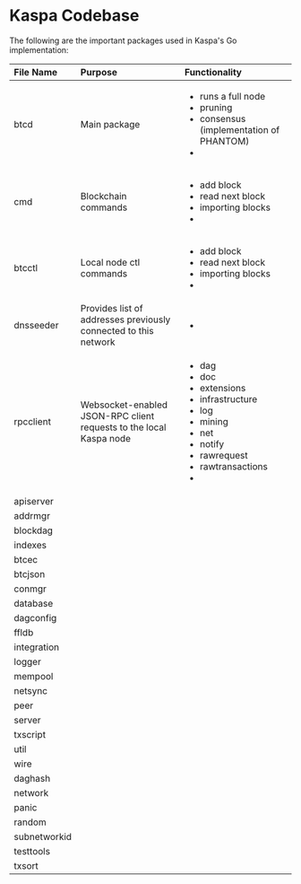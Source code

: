 # Kaspa Codebase

The following are the important packages used in Kaspa's Go implementation:

<table>
  <thead>
    <tr>
      <th style="text-align:left">File Name</th>
      <th style="text-align:left">Purpose</th>
      <th style="text-align:left">Functionality</th>
    </tr>
  </thead>
  <tbody>
    <tr>
      <td style="text-align:left">btcd</td>
      <td style="text-align:left">Main package</td>
      <td style="text-align:left">
        <ul>
          <li>runs a full node</li>
          <li>pruning</li>
          <li>consensus (implementation of PHANTOM)</li>
          <li></li>
        </ul>
      </td>
    </tr>
    <tr>
      <td style="text-align:left">cmd</td>
      <td style="text-align:left">Blockchain commands</td>
      <td style="text-align:left">
        <ul>
          <li>add block</li>
          <li>read next block</li>
          <li>importing blocks</li>
          <li></li>
        </ul>
      </td>
    </tr>
    <tr>
      <td style="text-align:left">btcctl</td>
      <td style="text-align:left">Local node ctl commands</td>
      <td style="text-align:left">
        <ul>
          <li>add block</li>
          <li>read next block</li>
          <li>importing blocks</li>
          <li></li>
        </ul>
      </td>
    </tr>
    <tr>
      <td style="text-align:left">dnsseeder</td>
      <td style="text-align:left">Provides list of addresses previously connected to this network</td>
      <td
      style="text-align:left">
        <ul>
          <li></li>
        </ul>
        </td>
    </tr>
    <tr>
      <td style="text-align:left">rpcclient</td>
      <td style="text-align:left">Websocket-enabled JSON-RPC client requests to the local Kaspa node</td>
      <td
      style="text-align:left">
        <ul>
          <li>dag</li>
          <li>doc</li>
          <li>extensions</li>
          <li>infrastructure</li>
          <li>log</li>
          <li>mining</li>
          <li>net</li>
          <li>notify</li>
          <li>rawrequest</li>
          <li>rawtransactions</li>
          <li></li>
        </ul>
        </td>
    </tr>
    <tr>
      <td style="text-align:left">apiserver</td>
      <td style="text-align:left"></td>
      <td style="text-align:left"></td>
    </tr>
    <tr>
      <td style="text-align:left">addrmgr</td>
      <td style="text-align:left"></td>
      <td style="text-align:left"></td>
    </tr>
    <tr>
      <td style="text-align:left">blockdag</td>
      <td style="text-align:left"></td>
      <td style="text-align:left"></td>
    </tr>
    <tr>
      <td style="text-align:left">indexes</td>
      <td style="text-align:left"></td>
      <td style="text-align:left"></td>
    </tr>
    <tr>
      <td style="text-align:left">btcec</td>
      <td style="text-align:left"></td>
      <td style="text-align:left"></td>
    </tr>
    <tr>
      <td style="text-align:left">btcjson</td>
      <td style="text-align:left"></td>
      <td style="text-align:left"></td>
    </tr>
    <tr>
      <td style="text-align:left">conmgr</td>
      <td style="text-align:left"></td>
      <td style="text-align:left"></td>
    </tr>
    <tr>
      <td style="text-align:left">database</td>
      <td style="text-align:left"></td>
      <td style="text-align:left"></td>
    </tr>
    <tr>
      <td style="text-align:left">dagconfig</td>
      <td style="text-align:left"></td>
      <td style="text-align:left"></td>
    </tr>
    <tr>
      <td style="text-align:left">ffldb</td>
      <td style="text-align:left"></td>
      <td style="text-align:left"></td>
    </tr>
    <tr>
      <td style="text-align:left">integration</td>
      <td style="text-align:left"></td>
      <td style="text-align:left"></td>
    </tr>
    <tr>
      <td style="text-align:left">logger</td>
      <td style="text-align:left"></td>
      <td style="text-align:left"></td>
    </tr>
    <tr>
      <td style="text-align:left">mempool</td>
      <td style="text-align:left"></td>
      <td style="text-align:left"></td>
    </tr>
    <tr>
      <td style="text-align:left">netsync</td>
      <td style="text-align:left"></td>
      <td style="text-align:left"></td>
    </tr>
    <tr>
      <td style="text-align:left">peer</td>
      <td style="text-align:left"></td>
      <td style="text-align:left"></td>
    </tr>
    <tr>
      <td style="text-align:left">server</td>
      <td style="text-align:left"></td>
      <td style="text-align:left"></td>
    </tr>
    <tr>
      <td style="text-align:left">txscript</td>
      <td style="text-align:left"></td>
      <td style="text-align:left"></td>
    </tr>
    <tr>
      <td style="text-align:left">util</td>
      <td style="text-align:left"></td>
      <td style="text-align:left"></td>
    </tr>
    <tr>
      <td style="text-align:left">wire</td>
      <td style="text-align:left"></td>
      <td style="text-align:left"></td>
    </tr>
    <tr>
      <td style="text-align:left">daghash</td>
      <td style="text-align:left"></td>
      <td style="text-align:left"></td>
    </tr>
    <tr>
      <td style="text-align:left">network</td>
      <td style="text-align:left"></td>
      <td style="text-align:left"></td>
    </tr>
    <tr>
      <td style="text-align:left">panic</td>
      <td style="text-align:left"></td>
      <td style="text-align:left"></td>
    </tr>
    <tr>
      <td style="text-align:left">random</td>
      <td style="text-align:left"></td>
      <td style="text-align:left"></td>
    </tr>
    <tr>
      <td style="text-align:left">subnetworkid</td>
      <td style="text-align:left"></td>
      <td style="text-align:left"></td>
    </tr>
    <tr>
      <td style="text-align:left">testtools</td>
      <td style="text-align:left"></td>
      <td style="text-align:left"></td>
    </tr>
    <tr>
      <td style="text-align:left">txsort</td>
      <td style="text-align:left"></td>
      <td style="text-align:left"></td>
    </tr>
  </tbody>
</table>